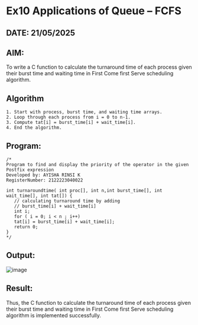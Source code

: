 # Ex10 Applications of Queue – FCFS
## DATE: 21/05/2025
## AIM:
To write a C function to calculate the turnaround time of each process given their burst time and waiting time in First Come first Serve scheduling algorithm.
## Algorithm
```
1. Start with process, burst time, and waiting time arrays. 
2. Loop through each process from i = 0 to n-1. 
3. Compute tat[i] = burst_time[i] + wait_time[i]. 
4. End the algorithm.
```

## Program:
```
/*
Program to find and display the priority of the operator in the given Postfix expression
Developed by: AYISHA RINSI K
RegisterNumber: 2122223040022

int turnaroundtime( int proc[], int n,int burst_time[], int wait_time[], int tat[]) { 
   // calculating turnaround time by adding 
   // burst_time[i] + wait_time[i] 
   int i; 
   for ( i = 0; i < n ; i++) 
   tat[i] = burst_time[i] + wait_time[i]; 
   return 0; 
} 
*/
```

## Output:

![image](https://github.com/user-attachments/assets/760a67f0-8e10-4e10-9cf3-7ebf72f87811)


## Result:
Thus, the C function to calculate the turnaround time of each process given their burst time and waiting time in First Come first Serve scheduling algorithm is implemented successfully.
